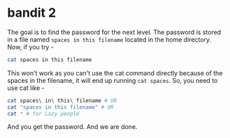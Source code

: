 # bandit 2
The goal is to find the password for the next level. The password is stored in a file named `spaces in this filename` located in the home directory.
<br>
Now, if you try - 

```bash
cat spaces in this filename
```
This won't work as you can't use the cat command directly because of the spaces in the filename, it will end up running `cat spaces`. So, you need to use cat like -

```bash
cat spaces\ in\ this\ filename # OR
cat "spaces in this filename" # OR
cat * # for Lazy people
```
And you get the password. And we are done.